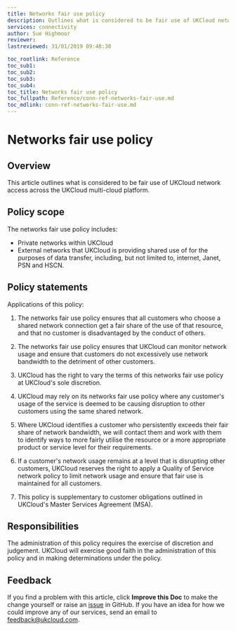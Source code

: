 ```yaml
---
title: Networks fair use policy
description: Outlines what is considered to be fair use of UKCloud network access across the UKCloud multi-cloud platform
services: connectivity
author: Sue Highmoor
reviewer:
lastreviewed: 31/01/2019 09:48:38

toc_rootlink: Reference
toc_sub1: 
toc_sub2:
toc_sub3:
toc_sub4:
toc_title: Networks fair use policy
toc_fullpath: Reference/conn-ref-networks-fair-use.md
toc_mdlink: conn-ref-networks-fair-use.md
---
```


# Networks fair use policy

## Overview

This article outlines what is considered to be fair use of UKCloud network access across the UKCloud multi-cloud platform.

## Policy scope

The networks fair use policy includes:

- Private networks within UKCloud
- External networks that UKCloud is providing shared use of for the purposes of data transfer, including, but not limited to, internet, Janet, PSN and HSCN.

## Policy statements

Applications of this policy:

1. The networks fair use policy ensures that all customers who choose a shared network connection get a fair share of the use of that resource, and that no customer is disadvantaged by the conduct of others.

2. The networks fair use policy ensures that UKCloud can monitor network usage and ensure that customers do not excessively use network bandwidth to the detriment of other customers.

3. UKCloud has the right to vary the terms of this networks fair use policy at UKCloud's sole discretion.

4. UKCloud may rely on its networks fair use policy where any customer's usage of the service is deemed to be causing disruption to other customers using the same shared network.

5. Where UKCloud identifies a customer who persistently exceeds their fair share of network bandwidth, we will contact them and work with them to identify ways to more fairly utilise the resource or a more appropriate product or service level for their requirements.

6. If a customer's network usage remains at a level that is disrupting other customers, UKCloud reserves the right to apply a Quality of Service network policy to limit network usage and ensure that fair use is maintained for all customers.

7. This policy is supplementary to customer obligations outlined in UKCloud's Master Services Agreement (MSA).

## Responsibilities

The administration of this policy requires the exercise of discretion and judgement. UKCloud will exercise good faith in the administration of this policy and in making determinations under the policy.

## Feedback

If you find a problem with this article, click **Improve this Doc** to make the change yourself or raise an [issue](https://github.com/UKCloud/documentation/issues) in GitHub. If you have an idea for how we could improve any of our services, send an email to <feedback@ukcloud.com>.
